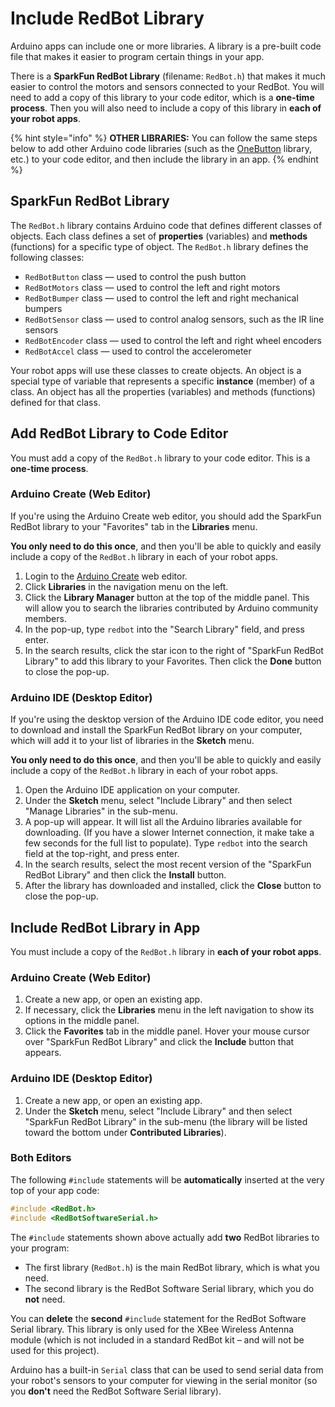 # Include RedBot Library

Arduino apps can include one or more libraries. A library is a pre-built code file that makes it easier to program certain things in your app.

There is a **SparkFun RedBot Library** \(filename: `RedBot.h`\) that makes it much easier to control the motors and sensors connected to your RedBot. You will need to add a copy of this library to your code editor, which is a **one-time process**. Then you will also need to include a copy of this library in **each of your robot apps**.

{% hint style="info" %}
**OTHER LIBRARIES:**  You can follow the same steps below to add other Arduino code libraries \(such as the [OneButton](http://www.mathertel.de/Arduino/OneButtonLibrary.aspx) library, etc.\) to your code editor, and then include the library in an app.
{% endhint %}

## SparkFun RedBot Library

The `RedBot.h` library contains Arduino code that defines different classes of objects. Each class defines a set of **properties** \(variables\) and **methods** \(functions\) for a specific type of object. The `RedBot.h` library defines the following classes:

* `RedBotButton` class — used to control the push button
* `RedBotMotors` class — used to control the left and right motors
* `RedBotBumper` class — used to control the left and right mechanical bumpers
* `RedBotSensor` class — used to control analog sensors, such as the IR line sensors
* `RedBotEncoder` class — used to control the left and right wheel encoders
* `RedBotAccel` class — used to control the accelerometer

Your robot apps will use these classes to create objects. An object is a special type of variable that represents a specific **instance** \(member\) of a class. An object has all the properties \(variables\) and methods \(functions\) defined for that class.

## Add RedBot Library to Code Editor

You must add a copy of the `RedBot.h` library to your code editor. This is a **one-time process**.

### Arduino Create \(Web Editor\)

If you're using the Arduino Create web editor, you should add the SparkFun RedBot library to your "Favorites" tab in the **Libraries** menu.

**You only need to do this once**, and then you'll be able to quickly and easily include a copy of the `RedBot.h` library in each of your robot apps.

1. Login to the [Arduino Create](https://create.arduino.cc/editor/) web editor.
2. Click **Libraries** in the navigation menu on the left.
3. Click the **Library Manager** button at the top of the middle panel. This will allow you to search the libraries contributed by Arduino community members.
4. In the pop-up, type `redbot` into the "Search Library" field, and press enter.
5. In the search results, click the star icon to the right of "SparkFun RedBot Library" to add this library to your Favorites. Then click the **Done** button to close the pop-up.

### Arduino IDE \(Desktop Editor\)

If you're using the desktop version of the Arduino IDE code editor, you need to download and install the SparkFun RedBot library on your computer, which will add it to your list of libraries in the **Sketch** menu.

**You only need to do this once**, and then you'll be able to quickly and easily include a copy of the `RedBot.h` library in each of your robot apps.

1. Open the Arduino IDE application on your computer.
2. Under the **Sketch** menu, select "Include Library" and then select "Manage Libraries" in the sub-menu.
3. A pop-up will appear. It will list all the Arduino libraries available for downloading. \(If you have a slower Internet connection, it make take a few seconds for the full list to populate\). Type `redbot` into the search field at the top-right, and press enter.
4. In the search results, select the most recent version of the "SparkFun RedBot Library" and then click the **Install** button.
5. After the library has downloaded and installed, click the **Close** button to close the pop-up.

## Include RedBot Library in App

You must include a copy of the `RedBot.h` library in **each of your robot apps**.

### Arduino Create \(Web Editor\)

1. Create a new app, or open an existing app.
2. If necessary, click the **Libraries** menu in the left navigation to show its options in the middle panel.
3. Click the **Favorites** tab in the middle panel. Hover your mouse cursor over "SparkFun RedBot Library" and click the **Include** button that appears.

### Arduino IDE \(Desktop Editor\)

1. Create a new app, or open an existing app.
2. Under the **Sketch** menu, select "Include Library" and then select "SparkFun RedBot Library" in the sub-menu \(the library will be listed toward the bottom under **Contributed Libraries**\).

### Both Editors

The following `#include` statements will be **automatically** inserted at the very top of your app code:

```cpp
#include <RedBot.h>
#include <RedBotSoftwareSerial.h>
```

The `#include` statements shown above actually add **two** RedBot libraries to your program:

* The first library \(`RedBot.h`\) is the main RedBot library, which is what you need.
* The second library is the RedBot Software Serial library, which you do **not** need.

You can **delete** the **second** `#include` statement for the RedBot Software Serial library. This library is only used for the XBee Wireless Antenna module \(which is not included in a standard RedBot kit – and will not be used for this project\).

Arduino has a built-in `Serial` class that can be used to send serial data from your robot's sensors to your computer for viewing in the serial monitor \(so you **don't** need the RedBot Software Serial library\).


